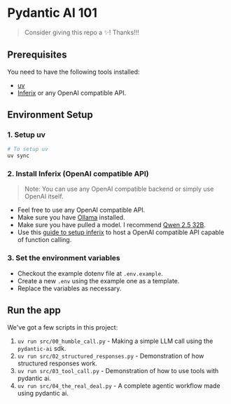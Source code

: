 # Pydantic AI 101

> Consider giving this repo a ✨! Thanks!!!

## Prerequisites

You need to have the following tools installed:

- [uv](https://docs.astral.sh/uv/)
- [Inferix](https://github.com/YourTechBud/inferix) or any OpenAI compatible API.

## Environment Setup

### 1. Setup uv

```bash
# To setup uv
uv sync
```

### 2. Install Inferix (OpenAI compatible API)

> Note: You can use any OpenAI compatible backend or simply use OpenAI itself.

- Feel free to use any OpenAI compatible API.
- Make sure you have [Ollama](https://ollama.ai/) installed.
- Make sure you have pulled a model. I recommend [Qwen 2.5 32B](https://ollama.com/library/qwen2.5:32b).
- Use this [guide to setup inferix](https://github.com/YourTechBud/inferix) to host a OpenAI compatible API capable of function calling.

### 3. Set the environment variables

- Checkout the example dotenv file at `.env.example`.
- Create a new `.env` using the example one as a template.
- Replace the variables as necessary.

## Run the app

We've got a few scripts in this project:

1. `uv run src/00_humble_call.py` - Making a simple LLM call using the `pydantic-ai` sdk.
2. `uv run src/02_structured_responses.py` - Demonstration of how structured responses work.
3. `uv run src/03_tool_call.py` - Demonstration of how to use tools with pydantic ai.
4. `uv run src/04_the_real_deal.py` - A complete agentic workflow made using pydantic ai.
